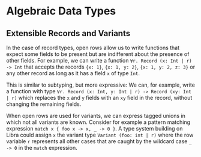 # Algebraic Data Types

## Extensible Records and Variants

In the case of record types, open rows allow us to write functions that expect some fields to be present but are indifferent about the presence of other fields.
For example, we can write a function `∀r. Record (x: Int | r) -> Int`
that accepts the records `{x: 1}`, `{x: 1, y: 2}`, `{x: 1, y: 2, z: 3}`
or any other record as long as it has a field `x` of type `Int`.

This is similar to subtyping, but more expressive:
We can, for example, write a function with type `∀r. Record (x: Int, y: Int | r) -> Record (xy: Int | r)` which replaces the `x` and `y` fields with an `xy` field in the record,
without changing the remaining fields.

When open rows are used for variants, we can express tagged unions in which not
 all variants are known. Consider for example a pattern matching expression
 `match x { foo x -> x, _ -> 0 }`. A type system building on Libra could assign
 `x` the variant type `Variant (foo: int | r)` where the row variable `r`
 represents all other cases that are caught by the wildcard case `_ -> 0`
 in the `match` expression.   
